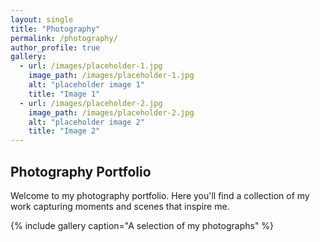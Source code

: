 ```yaml
---
layout: single
title: "Photography"
permalink: /photography/
author_profile: true
gallery:
  - url: /images/placeholder-1.jpg
    image_path: /images/placeholder-1.jpg
    alt: "placeholder image 1"
    title: "Image 1"
  - url: /images/placeholder-2.jpg
    image_path: /images/placeholder-2.jpg
    alt: "placeholder image 2"
    title: "Image 2"
---
```


## Photography Portfolio

Welcome to my photography portfolio. Here you'll find a collection of my work capturing moments and scenes that inspire me.

{% include gallery caption="A selection of my photographs" %}
